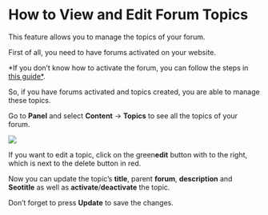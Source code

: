 # How to View and Edit Forum Topics

This feature allows you to manage the topics of your forum.

First of all, you need to have forums activated on your website. 

*If you don’t know how to activate the forum, you can follow the steps in [this guide*](Plugins-forum-section.md).

So, if you have forums activated and topics created, you are able to manage these topics.

Go to  **Panel**  and select  **Content**  ->  **Topics**  to see all the topics of your forum.

  
![](https://raw.githubusercontent.com/yclas/guides/master/images/forumtopic.png)

  
If you want to edit a topic, click on the green**edit** button with to the right, which is next to the delete button in red.

Now you can update the topic’s  **title**, parent  **forum**,  **description**  and  **Seotitle**  as well as  **activate**/**deactivate**  the topic.

Don’t forget to press  **Update**  to save the changes.
